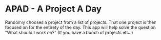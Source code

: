 APAD - A Project A Day
======================
Randomly chooses a project from a list of projects.  That one project is then focused on for the entirety of the day.  This app will help solve the question "What should I work on?" (If you have a bunch of projects etc..)